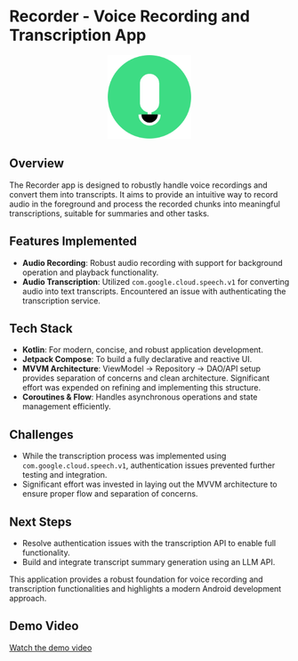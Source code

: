 # Recorder - Voice Recording and Transcription App

<div align="center">
  <img src="assets/launcher.png" alt="App Icon" width="150">
</div>

## Overview
The Recorder app is designed to robustly handle voice recordings and convert them into transcripts. It aims to provide an intuitive way to record audio in the foreground and process the recorded chunks into meaningful transcriptions, suitable for summaries and other tasks.

## Features Implemented
- **Audio Recording**: Robust audio recording with support for background operation and playback functionality.
- **Audio Transcription**: Utilized `com.google.cloud.speech.v1` for converting audio into text transcripts. Encountered an issue with authenticating the transcription service.

## Tech Stack
- **Kotlin**: For modern, concise, and robust application development.
- **Jetpack Compose**: To build a fully declarative and reactive UI.
- **MVVM Architecture**: ViewModel → Repository → DAO/API setup provides separation of concerns and clean architecture. Significant effort was expended on refining and implementing this structure.
- **Coroutines & Flow**: Handles asynchronous operations and state management efficiently.

## Challenges
- While the transcription process was implemented using `com.google.cloud.speech.v1`, authentication issues prevented further testing and integration.
- Significant effort was invested in laying out the MVVM architecture to ensure proper flow and separation of concerns.

## Next Steps
- Resolve authentication issues with the transcription API to enable full functionality.
- Build and integrate transcript summary generation using an LLM API.

This application provides a robust foundation for voice recording and transcription functionalities and highlights a modern Android development approach.

## Demo Video

[Watch the demo video](assets/video.webm)

